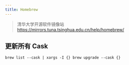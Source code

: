 ```yaml
---
title: Homebrew
---
```


> 清华大学开源软件镜像站
> https://mirrors.tuna.tsinghua.edu.cn/help/homebrew/

## 更新所有 Cask

```shellsession
brew list --cask | xargs -I {} brew upgrade --cask {}
```

